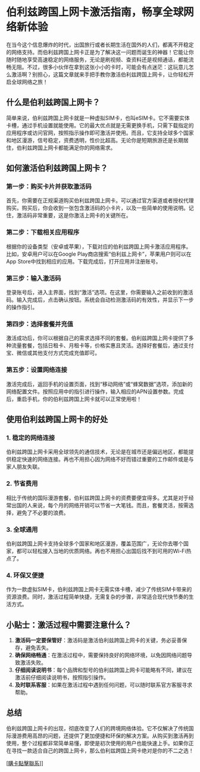 # 伯利兹跨国上网卡激活指南，畅享全球网络新体验

在当今这个信息爆炸的时代，出国旅行或者长期生活在国外的人们，都离不开稳定的网络支持。而伯利兹跨国上网卡正是为了解决这一问题而诞生的神器！它能让你随时随地享受高速稳定的网络服务，无论是刷视频、查资料还是视频通话，都能流畅无阻。不过，很多小伙伴在拿到这张小小的卡时，可能会有点迷茫：这玩意儿怎么激活啊？别担心，这篇文章就来手把手教你激活伯利兹跨国上网卡，让你轻松开启全球网络之旅！

## 什么是伯利兹跨国上网卡？

简单来说，伯利兹跨国上网卡就是一种虚拟SIM卡，也叫eSIM卡。它不需要实体卡槽，通过手机设置就能使用。它的最大优点就是无需更换手机，只需下载指定的应用程序或访问官网，按照指示操作即可激活并使用。而且，它支持全球多个国家和地区漫游，信号稳定，资费透明，性价比超高。无论你是短期旅游还是长期居住，伯利兹跨国上网卡都能满足你的网络需求。

## 如何激活伯利兹跨国上网卡？

### 第一步：购买卡片并获取激活码
首先，你需要在正规渠道购买伯利兹跨国上网卡。可以通过官方渠道或者授权代理购买。购买后，你会收到一张包含激活码的小卡片，以及一些简单的使用说明。记住，激活码非常重要，这是你激活上网卡的关键所在。

### 第二步：下载相关应用程序
根据你的设备类型（安卓或苹果），下载对应的伯利兹跨国上网卡激活应用程序。比如，安卓用户可以在Google Play商店搜索“伯利兹上网卡”，苹果用户则可以在App Store中找到相应的应用。下载完成后，打开应用并注册账号。

### 第三步：输入激活码
登录账号后，进入主界面，找到“激活”选项。在这里，你需要输入之前收到的激活码。输入完成后，点击确认按钮。系统会自动检测激活码的有效性，并显示下一步的操作指引。

### 第四步：选择套餐并充值
激活成功后，你可以根据自己的需求选择不同的套餐。伯利兹跨国上网卡提供了多种流量套餐，包括日租卡、月租卡等，价格实惠且灵活。选择好套餐后，通过支付宝、微信或其他支付方式完成充值即可。

### 第五步：设置网络连接
激活完成后，返回手机的设置页面，找到“移动网络”或“蜂窝数据”选项，添加新的网络配置文件。按照应用中的指引进行操作，输入相应的APN设置参数。完成后，重启手机，你的伯利兹跨国上网卡就可以正常使用啦！

## 使用伯利兹跨国上网卡的好处

### 1. 稳定的网络连接
伯利兹跨国上网卡采用全球领先的通信技术，无论是在城市还是偏远地区，都能提供稳定快速的网络连接。再也不用担心因为网络不好而错过重要的工作邮件或是与家人朋友失联。

### 2. 节省费用
相比于传统的国际漫游套餐，伯利兹跨国上网卡的资费要便宜得多。尤其是对于经常出国的人来说，每个月的网络开销可以节省一大笔钱。而且，套餐灵活，按需选择，避免了不必要的浪费。

### 3. 全球通用
伯利兹跨国上网卡支持全球多个国家和地区漫游，覆盖范围广，无论你去哪个国家，都可以轻松接入当地的优质网络。再也不用担心出国后找不到可用的Wi-Fi热点了。

### 4. 环保又便捷
作为一款虚拟SIM卡，伯利兹跨国上网卡无需实体卡槽，减少了传统SIM卡带来的资源浪费。同时，激活过程简单快捷，无需复杂的步骤，非常适合现代快节奏的生活方式。

## 小贴士：激活过程中需要注意什么？

1. **激活码一定要保管好**：激活码是激活伯利兹跨国上网卡的关键，务必妥善保存，避免丢失。
2. **确保网络畅通**：在激活过程中，需要保持良好的网络环境，以免因网络问题导致激活失败。
3. **仔细阅读说明书**：每个品牌和型号的伯利兹跨国上网卡可能略有不同，建议在激活前仔细阅读说明书，按照指引操作。
4. **及时联系客服**：如果在激活过程中遇到任何问题，可以随时联系官方客服寻求帮助。

## 总结

伯利兹跨国上网卡的出现，彻底改变了人们的跨境网络体验。它不仅解决了传统国际漫游费用高昂的问题，还提供了更加便捷和环保的解决方案。从购买到激活再到使用，整个过程都非常简单易懂，即使是初次使用的用户也能快速上手。如果你正在寻找一款适合自己的跨国上网卡，那么伯利兹跨国上网卡绝对是你的不二之选！

[[購卡點擊聯系](https://t.me/s/esim1088)]]